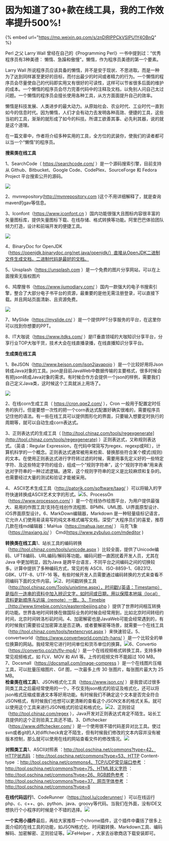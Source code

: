 # 因为知道了30+款在线工具，我的工作效率提升500%!

{% embed url="https://mp.weixin.qq.com/s/znDlRIPPCkVSIPU1Y4OBnQ" %}



Perl 之父 Larry Wall 曾经在自己的《Programming Perl》一书中提到过：“优秀程序员有3种美德： 懒惰、急躁和傲慢"。懒惰，作为程序员美德的第一个要素。  


Larry Wall 所说程序员应该具备的懒惰，并不是安于现状、不思进取。而是一种为了达到同样甚至更好的目标，而付出最少的时间或者精力的行为。一个懒惰的程序员会尽量使自己的代码即实用又有很好的可读性，这样可以节省很多后面的维护的成本。一个懒惰的程序员会尽力完善代码中的注释及文档，以免别人问自己太过问题。一个懒惰的程序员会擅长使用各种工具，从方方面面提升自己的效率。

懒惰是科技发展、人类进步的最大动力。从原始社会、农业时代、工业时代一直到如今的信息时代。因为懒惰，人们才会有动力去发明各种高效、便捷的工具，这些当初的工具，渐渐的就形成了如今的科技。所谓工欲善其事、必先利其器，说的就是这个道理。

在一篇文章中，作者将介绍多种实用的工具，全方位的武装你，使我们的读者都可以当一个“懒惰”的程序员。  


**搜索类在线工具**

1、SearchCode（ https://searchcode.com/ ）是一个源码搜索引擎，目前支持从 Github、Bitbucket、Google Code、CodePlex、SourceForge 和 Fedora Project 平台搜索公开的源码。

![](https://mmbiz.qpic.cn/mmbiz_jpg/6fuT3emWI5Jmk162ic6auc0tEdU3iajOlHziaVEjnj8oBuIw7y0BgpMMNB9XHSPxFfAEbia2rfO2QB5dHNcFXFVCyQ/640?wx_fmt=jpeg&wxfrom=5&wx_lazy=1&wx_co=1)

2、mvnrepository\(http://mvnrepository.com \)这个不用详细解释了，就是查询maven的gav等信息。

3、Iconfont（https://www.iconfont.cn ）国内功能很强大且图标内容很丰富的矢量图标库，提供矢量图标下载、在线存储、格式转换等功能。阿里巴巴体验团队倾力打造，设计和前端开发的便捷工具。

![](https://mmbiz.qpic.cn/mmbiz_jpg/6fuT3emWI5Jmk162ic6auc0tEdU3iajOlHMZReEhtxKBVjaPBGk0qJOv81Xt5VEPqJEGm3hebgD8d5JDDfTLlUCw/640?wx_fmt=jpeg&wxfrom=5&wx_lazy=1&wx_co=1)

4、BinaryDoc for OpenJDK（https://openjdk.binarydoc.org/net.java/openjdk/）直接从OpenJDK二进制文件生成文档，二进制代码是最好的文档。

5、Unsplash（https://unsplash.com ）是一个免费的图片分享网站，可以在上面搜索无版权图片

6、鸠摩搜书（https://www.jiumodiary.com/ ）国内一款强大的电子书搜索引擎，整合了大部分电子书平台的资源，最重要的是他无需注册登录，可以直接下载。并且网站页面清新、且资源免费。

![](https://mmbiz.qpic.cn/mmbiz_jpg/6fuT3emWI5Jmk162ic6auc0tEdU3iajOlHFqibDUKxTFctXu0TzHKXnuy8pQRPZVdU1uP9MuWL92ETRL44ZFmJXfw/640?wx_fmt=jpeg&wxfrom=5&wx_lazy=1&wx_co=1)

7、MySlide（https://myslide.cn/ ）是一个提供PPT分享服务的平台，在这里你可以找到你想要的PPT。

8、IT大咖说（https://www.itdks.com/ ）是IT垂直领域的大咖知识分享平台，分享行业TOP大咖干货，技术大会在线直播录播，在线直播知识分享平台。  


**生成类在线工具**

1、BeJSON（http://www.bejson.com/json2javapojo ）是一个比较好用将Json转成Java对象的工具。json是目前JavaWeb中数据传输的主要格式，很多时候会有把json转成Java对象的需求。有时候合作方会提供一个json的样例，需要我们自己定义Java类，这时候这个工具就派上用场了。

![](https://mmbiz.qpic.cn/mmbiz_gif/6fuT3emWI5Jmk162ic6auc0tEdU3iajOlHenz1ibJG52wicjdHIv4VRfejVdAribOcDW8DDMJ7LQq2WvHeJRsSgmvZg/640?wx_fmt=gif&wxfrom=5&wx_lazy=1)

2、在线corn生成工具（ https://cron.qqe2.com/ ），Cron 一般用于配置定时任务的执行。但是要想一次性的把一个corn表达式配置好确实很难的，需要程序员记住他的语法。有一些在线工具可以提供图形化的界面，只要输入想要定时执行的周期等，就可以自动生成corn表达式。

3、正则表达式的生成工具（ [http://tool.chinaz.com/tools/regexgenerate](http://tool.chinaz.com/tools/regexgenerate) ）正则表达式，又称规则表达式。（英语：Regular Expression，在代码中常简写为regex、regexp或RE），计算机科学的一个概念。正则表达式通常被用来检索、替换那些符合某个模式\(规则\)的文本。在使用正则表达式进行字符转过滤的时候，需要用事先定义好的一些特定字符、及这些特定字符的组合，组成一个“规则字符串”，这个“规则字符串”用来表达对字符串的一种过滤逻辑。通常，这个规则字符串的定义是比较麻烦和复杂的。也需要经过大量的测试和验证才能被采用。

4、 ASCII艺术生成工具（http://patorjk.com/software/taag/ ）可以将输入的字符快速转换成ASCII艺术文字的形式。![](https://mmbiz.qpic.cn/mmbiz_png/6fuT3emWI5Jmk162ic6auc0tEdU3iajOlHM01Jg9pTltBcUkBh9k0qicYn7HTic4UjfFMf2fHM19gOXmrRBNOoMKRA/640?wx_fmt=png&wxfrom=5&wx_lazy=1&wx_co=1)5、ProcessOn（https://www.processon.com/ ）是一个在线协作绘图平台，为用户提供最强大、易用的作图工具!支持在线创作流程图、BPMN、UML图、UI界面原型设计、iOS界面原型设计。6、MarkDown编辑器，Markdown 是一种轻量级标记语言，它允许人们使用易读易写的纯文本格式编写文档，深受广大程序员们的喜爱，推荐几款在线md编辑器：MaHua（https://mahua.jser.me/ ） 马克飞象（https://maxiang.io/ ） Cmd\(https://www.zybuluo.com/mdeditor \)  


**转换类在线工具**1、站长工具的编码转换（http://tool.chinaz.com/tools/unicode.aspx ）比较全面，提供了Unicode编码、UFT8编码、URL编码/解码等功能。编码问题一直困扰着开发人员，尤其在Java 中更加明显，因为Java 是跨平台语言，不同平台之间编码之间的切换较多。计算中提拱了多种编码方式，常见的有 ASCII、ISO-8859-1、GB2312、GBK、UTF-8、UTF-16 等。有些时候开发人员需要通过编码转换的方式来查看不同编码下面的文件内容。![](https://mmbiz.qpic.cn/mmbiz_jpg/6fuT3emWI5Jmk162ic6auc0tEdU3iajOlHKmxRmwyKhdpy0qYaPMhfanHeN4sMWrIskAL69QDF9TzicRLKehKvmNA/640?wx_fmt=jpeg&wxfrom=5&wx_lazy=1&wx_co=1)2、时间戳转换工具（http://tool.chinaz.com/Tools/unixtime.aspx），时间戳\(英语：Timestamp）是指在一连串的资料中加入辨识文字，如时间或日期，用以保障本地端（local）资料更新顺序与远端（remote）一致。3、Timebie（http://www.timebie.com/cn/easternbeijing.php ）提供了世界时间相互转换的功能。世界各地时间转换在做国际业务的时候会经常用到，比如北京时间转纽约时间，北京时间转洛杉矶时间。4、加密解密也是JavaWeb可能会经常遇到的，有的时候我们需要验证加密算法是否正确，或者要解密等场景，就需要一个在线工具（http://tool.chinaz.com/tools/textencrypt.aspx ）来快速验证。5、convertworld（https://www.convertworld.com/zh-hans/ ）是一个比较全的单位换算的网站。我经常用它进行时间单位和货币单位的换算。![](https://mmbiz.qpic.cn/mmbiz_jpg/6fuT3emWI5Jmk162ic6auc0tEdU3iajOlHy8T6MWfvS035DFgX13gOOq6gvoibDvvwQd8hdUj8EJic8jdwnhlvI53w/640?wx_fmt=jpeg&wxfrom=5&wx_lazy=1&wx_co=1)6、Convertio（https://convertio.co/zh/flv-mp4/ ）是一个在线视频格式转换工具，支持多种常见视频格式，如 FLV、MOV 和 AVI 等。上传的视频文件不能超过 100 MB。7、Docsmall（https://docsmall.com/image-compress ）是一个在线图片压缩工具，可以批量压缩图片、Gif 图，一次最多上传 30 张图片，每张图片最大为 25 MB。  
**检查类在线工具**1、JSON格式化工具（https://www.json.cn/ ）是我尝试过很多同类工具之后最经常使用的一个，不仅支持json格式的验证及格式化，还可以将json格式压缩成普通文本等好用功能。有时候我们不确定这个文本是否完全符合JSON格式，有时候我们也想可以更清晰的查看这个JSON文本的格式关系。就可以使用这个工具来进行JSON格式的验证和格式化。![](https://mmbiz.qpic.cn/mmbiz_jpg/6fuT3emWI5Jmk162ic6auc0tEdU3iajOlHFia4apsgIFpjibTyJl5iauOcHz8CeNWWkuTtvdu2zThtZibYd6U8vjF2hQ/640?wx_fmt=jpeg&wxfrom=5&wx_lazy=1&wx_co=1)2、正则验证（http://tool.chinaz.com/regex ），Java开发对正则表达式肯定不陌生。站长工具提供的这个正则验真工具还不错。3、Diffchecker（https://www.diffchecker.com/ ）是一个使用很不错代码差异对比工具。使过svn或者git的人对diffcheck肯定不陌生，但有时候我们修改的文本内容并没有被版本控制，那么就可以使用在线的网站查看文件的修改情况。![](https://mmbiz.qpic.cn/mmbiz_jpg/6fuT3emWI5Jmk162ic6auc0tEdU3iajOlH5tntdHib6ib9nIFr24eBahKMerrWNTjpXfZ2StGYPGy58NsoS4VGiaRLQ/640?wx_fmt=jpeg&wxfrom=5&wx_lazy=1&wx_co=1)  


**对照类工具**1、ASCII对照表 ：http://tool.oschina.net/commons?type=42、HTTP状态码 ：http://tool.oschina.net/commons?type=53、HTTP Content-type ：http://tool.oschina.net/commons4、TCP/UDP常见端口参考 ：http://tool.oschina.net/commons?type=75、HTML转义字符 ：http://tool.oschina.net/commons?type=26、RGB颜色参考 ：http://tool.oschina.net/commons?type=37、网页字体参考 ：http://tool.oschina.net/commons?type=8  


**在线代码运行**1、CodeRunner（https://tool.lu/coderunner/ ）可以在线运行php、c、c++、go、python、java、groovy等代码。当我们在外面，没有IDE又想执行个小程序的时候是个不错的选择。![](https://mmbiz.qpic.cn/mmbiz_png/6fuT3emWI5Jmk162ic6auc0tEdU3iajOlHg0wFEc0LYkETId9TXZyHldIze9uiaqa3icbodbnSNLiaicHWuPTc8VpOIQ/640?wx_fmt=png&wxfrom=5&wx_lazy=1&wx_co=1)  


**一个实用小插件**最后，再给大家推荐一个chrome插件，这个插件中囊括了很多上面介绍的在线工具的功能，如JSON格式化、时间戳转换、Markdown工具、编码解码、加密解密、正则验证等。![](https://mmbiz.qpic.cn/mmbiz_jpg/6fuT3emWI5Jmk162ic6auc0tEdU3iajOlH08WEYib1bdWFBvYPV1icNOqKb6waf36MVlVgVENNQaL0jss2GbqxsWfA/640?wx_fmt=jpeg&wxfrom=5&wx_lazy=1&wx_co=1)FeHelper ，大家去谷歌商店下载安装即可。

